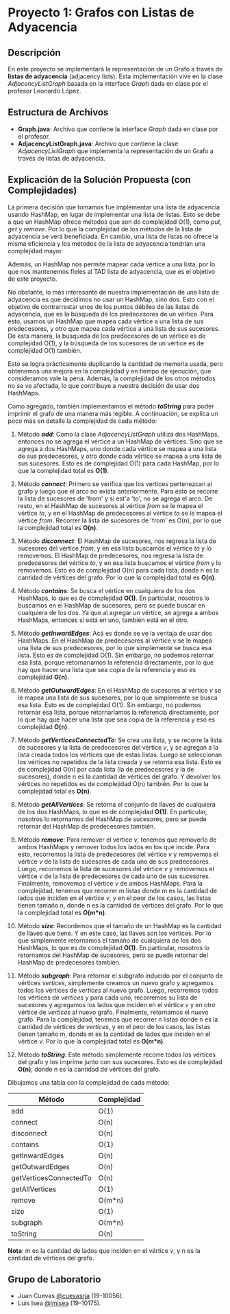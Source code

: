 # Proyecto 1: Grafos con Listas de Adyacencia

## Descripción

En este proyecto se implementará la representación de un Grafo a través de **listas de adyacencia** (adjacency lists). Esta implementación vive en la clase _AdjacencyListGraph_ basada en la interface _Graph_ dada en clase por el profesor Leonardo López.

## Estructura de Archivos

- **Graph.java**: Archivo que contiene la interface _Graph_ dada en clase por el profesor.
- **AdjacencyListGraph.java**: Archivo que contiene la clase _AdjacencyListGraph_ que implementa la representación de un Grafo a través de listas de adyacencia.

## Explicación de la Solución Propuesta (con Complejidades)

La primera decisión que tomamos fue implementar una lista de adyacencia usando HashMap, en lugar de implementar una lista de listas. Esto se debe a que un HashMap ofrece métodos que son de complejidad O(1), como _put_, _get_ y _remove_. Por lo que la complejidad de los métodos de la lista de adyacencia se verá beneficiada. En cambio, una lista de listas no ofrece la misma eficiencia y los métodos de la lista de adyacencia tendrían una complejidad mayor.

Además, un HashMap nos permite mapear cada vértice a una lista, por lo que nos mantenemos fieles al TAD lista de adyacencia, que es el objetivo de este proyecto.

No obstante, lo más interesante de nuestra implementación de una lista de adyacencia es que decidimos no usar un HashMap, sino dos.
Esto con el objetivo de contrarrestar unos de los puntos débiles de las listas de adyacencia, que es la búsqueda de los predecesores de un vértice. Para esto, usamos un HashMap que mapea cada vértice a una lista de sus predecesores, y otro que mapea cada vértice a una lista de sus sucesores. De esta manera, la búsqueda de los predecesores de un vértice es de complejidad O(1), y la búsqueda de los sucesores de un vértice es de complejidad O(1) también.

Esto se logra prácticamente duplicando la cantidad de memoria usada, pero obtenemos una mejora en la complejidad y en tiempo de ejecución, que consideramos vale la pena. Además, la complejidad de los otros métodos no se ve afectada, lo que contribuye a nuestra decisión de usar dos HashMaps.

Como agregado, también implementamos el método _**toString**_ para poder imprimir el grafo de una manera más legible. A continuación, se explica un poco más en detalle la complejidad de cada método:

1. Método _**add**_: Como la clase _AdjacencyListGraph_ utiliza dos HashMaps, entonces no se agrega el vértice a un HashMap de vértices.
   Sino que se agrega a dos HashMaps, uno donde cada vértice se mapea a una lista de sus predecesores, y otro donde cada vértice se mapea a una lista de sus sucesores.
   Esto es de complejidad O(1) para cada HashMap, por lo que la complejidad total es **O(1)**.

2. Método _**connect**_: Primero se verifica que los vertices pertenezcan al grafo y
   luego que el arco no exista anteriormente. Para esto se recorre la lista de sucesores
   de 'from' y si est'a 'to', no se agrega el arco.
   De resto, en el HashMap de sucesores al vértice _from_ se le mapea el vértice _to_,
   y en el HashMap de predecesores al vértice _to_ se le mapea el vértice _from_.
   Recorrer la lista de sucesores de 'from' es O(n), por lo que la complejidad total
   es **O(n)**.

3. Método _**disconnect**_: El HashMap de sucesores, nos regresa la lista de sucesores del vértice _from_,
   y en esa lista buscamos el vértice _to_ y lo removemos. El HashMap de predecesores, nos regresa la lista de
   predecesores del vértice _to_, y en esa lista buscamos el vértice _from_ y lo removemos. Esto es de complejidad
   O(n) para cada lista, donde n es la cantidad de vértices del grafo. Por lo que la complejidad total es **O(n)**.

4. Método _**contains**_: Se busca el vértice en cualquiera de los dos HashMaps, lo que es de complejidad **O(1)**.
   En particular, nosotros lo buscamos en el HashMap de sucesores, pero se puede buscar en cualquiera de los dos. Ya que al agregar un vértice, se agrega a ambos HashMaps, entonces si está en uno, también está en el otro.

5. Método _**getInwardEdges**_: Acá es donde se ve la ventaja de usar dos HashMaps. En el HashMap de predecesores al vértice _v_
   se le mapea una lista de sus predecesores, por lo que simplemente se busca esa lista. Esto es de complejidad O(1).
   Sin embargo, no podemos retornar esa lista, porque retornaríamos la referencia directamente,
   por lo que hay que hacer una lista que sea copia de la referencia y eso es complejidad **O(n)**.

6. Método _**getOutwardEdges**_: En el HashMap de sucesores al vértice _v_ se le mapea una lista de sus sucesores,
   por lo que simplemente se busca esa lista. Esto es de complejidad O(1).
   Sin embargo, no podemos retornar esa lista, porque retornaríamos la referencia directamente,
   por lo que hay que hacer una lista que sea copia de la referencia y eso es complejidad **O(n)**.

7. Método _**getVerticesConnectedTo**_: Se crea una lista, y se recorre la lista de sucesores y la lista
   de predecesores del vértice _v_, y se agregan a la lista creada todos los vértices que de estas listas.
   Luego se seleccionan los vértices no repetidos de la lista creada y se retorna esa lista.
   Esto es de complejidad O(n) por cada lista (la de predecesores y la de sucesores), donde n es la cantidad
   de vértices del grafo. Y devolver los vértices no repetidos es de complejidad O(n) también.
   Por lo que la complejidad total es **O(n)**.

8. Método _**getAllVertices**_: Se retorna el conjunto de llaves de cualquiera de los dos HashMaps, lo que es de complejidad **O(1)**.
   En particular, nosotros lo retornamos del HashMap de sucesores, pero se puede retornar del HashMap de predecesores también.

9. Método _**remove**_: Para remover el vértice _v_, tenemos que removerlo de ambos HashMaps y remover todos los lados
   en los que incide. Para esto, recorremos la lista de predecesores del vértice _v_ y removemos el vértice _v_ de la lista de sucesores de cada uno de sus predecesores. Luego, recorremos la lista de sucesores del vértice _v_ y removemos el vértice _v_ de la lista de predecesores de cada uno de sus sucesores. Finalmente, removemos el vértice _v_ de ambos HashMaps.
   Para la complejidad, tenemos que recorrer m listas donde m es la cantidad de lados que inciden en el vértice _v_, y en el peor de los casos, las listas tienen tamaño n, donde n es la cantidad de vértices del grafo. Por lo que la complejidad total es **O(m\*n)**.

10. Método _**size**_: Recordemos que el tamaño de un HashMap es la cantidad de llaves que tiene. Y en este caso,
    las llaves son los vértices. Por lo que simplemente retornamos el tamaño de cualquiera de los dos HashMaps,
    lo que es de complejidad **O(1)**.
    En particular, nosotros lo retornamos del HashMap de sucesores, pero se puede retornar del HashMap de predecesores también.

11. Método _**subgraph**_: Para retornar el subgrafo inducido por el conjunto de vértices _vertices_, simplemente creamos
    un nuevo grafo y agregamos todos los vértices de _vertices_ al nuevo grafo. Luego, recorremos todos los vértices de
    _vertices_ y para cada uno, recorremos su lista de sucesores y agregamos los lados que inciden en el vértice _v_ y en
    otro vértice de _vertices_ al nuevo grafo. Finalmente, retornamos el nuevo grafo.
    Para la complejidad, tenemos que recorrer n listas donde n es la cantidad de vértices de _vertices_, y en el peor de los casos,
    las listas tienen tamaño m, donde m es la cantidad de lados que inciden en el vértice _v_.
    Por lo que la complejidad total es **O(m\*n)**.

12. Método _**toString**_: Este método simplemente recorre todos los vértices del grafo y los imprime junto con sus sucesores.
    Esto es de complejidad **O(n)**, donde n es la cantidad de vértices del grafo.

Dibujamos una tabla con la complejidad de cada método:

| Método                 | Complejidad |
| ---------------------- | ----------- |
| add                    | O(1)        |
| connect                | O(n)        |
| disconnect             | O(n)        |
| contains               | O(1)        |
| getInwardEdges         | O(n)        |
| getOutwardEdges        | O(n)        |
| getVerticesConnectedTo | O(n)        |
| getAllVertices         | O(1)        |
| remove                 | O(m\*n)     |
| size                   | O(1)        |
| subgraph               | O(m\*n)     |
| toString               | O(n)        |

**Nota**: m es la cantidad de lados que inciden en el vértice _v_, y n es la cantidad de vértices del grafo.

## Grupo de Laboratorio

- Juan Cuevas [@cuevasrja](https://github.com/cuevasrja) (19-10056).
- Luis Isea [@lmisea](https://github.com/lmisea) (19-10175).
